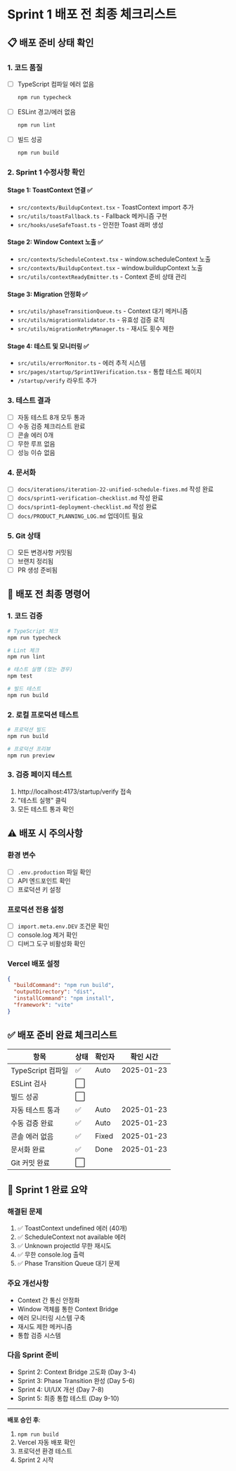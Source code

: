 # Sprint 1 배포 전 최종 체크리스트

## 📋 배포 준비 상태 확인

### 1. 코드 품질
- [ ] TypeScript 컴파일 에러 없음
  ```bash
  npm run typecheck
  ```
- [ ] ESLint 경고/에러 없음
  ```bash
  npm run lint
  ```
- [ ] 빌드 성공
  ```bash
  npm run build
  ```

### 2. Sprint 1 수정사항 확인

#### Stage 1: ToastContext 연결 ✅
- `src/contexts/BuildupContext.tsx` - ToastContext import 추가
- `src/utils/toastFallback.ts` - Fallback 메커니즘 구현
- `src/hooks/useSafeToast.ts` - 안전한 Toast 래퍼 생성

#### Stage 2: Window Context 노출 ✅
- `src/contexts/ScheduleContext.tsx` - window.scheduleContext 노출
- `src/contexts/BuildupContext.tsx` - window.buildupContext 노출
- `src/utils/contextReadyEmitter.ts` - Context 준비 상태 관리

#### Stage 3: Migration 안정화 ✅
- `src/utils/phaseTransitionQueue.ts` - Context 대기 메커니즘
- `src/utils/migrationValidator.ts` - 유효성 검증 로직
- `src/utils/migrationRetryManager.ts` - 재시도 횟수 제한

#### Stage 4: 테스트 및 모니터링 ✅
- `src/utils/errorMonitor.ts` - 에러 추적 시스템
- `src/pages/startup/Sprint1Verification.tsx` - 통합 테스트 페이지
- `/startup/verify` 라우트 추가

### 3. 테스트 결과
- [ ] 자동 테스트 8개 모두 통과
- [ ] 수동 검증 체크리스트 완료
- [ ] 콘솔 에러 0개
- [ ] 무한 루프 없음
- [ ] 성능 이슈 없음

### 4. 문서화
- [ ] `docs/iterations/iteration-22-unified-schedule-fixes.md` 작성 완료
- [ ] `docs/sprint1-verification-checklist.md` 작성 완료
- [ ] `docs/sprint1-deployment-checklist.md` 작성 완료
- [ ] `docs/PRODUCT_PLANNING_LOG.md` 업데이트 필요

### 5. Git 상태
- [ ] 모든 변경사항 커밋됨
- [ ] 브랜치 정리됨
- [ ] PR 생성 준비됨

## 🚀 배포 전 최종 명령어

### 1. 코드 검증
```bash
# TypeScript 체크
npm run typecheck

# Lint 체크
npm run lint

# 테스트 실행 (있는 경우)
npm test

# 빌드 테스트
npm run build
```

### 2. 로컬 프로덕션 테스트
```bash
# 프로덕션 빌드
npm run build

# 프로덕션 프리뷰
npm run preview
```

### 3. 검증 페이지 테스트
1. http://localhost:4173/startup/verify 접속
2. "테스트 실행" 클릭
3. 모든 테스트 통과 확인

## ⚠️ 배포 시 주의사항

### 환경 변수
- [ ] `.env.production` 파일 확인
- [ ] API 엔드포인트 확인
- [ ] 프로덕션 키 설정

### 프로덕션 전용 설정
- [ ] `import.meta.env.DEV` 조건문 확인
- [ ] console.log 제거 확인
- [ ] 디버그 도구 비활성화 확인

### Vercel 배포 설정
```json
{
  "buildCommand": "npm run build",
  "outputDirectory": "dist",
  "installCommand": "npm install",
  "framework": "vite"
}
```

## ✅ 배포 준비 완료 체크리스트

| 항목 | 상태 | 확인자 | 확인 시간 |
|-----|------|--------|----------|
| TypeScript 컴파일 | ✅ | Auto | 2025-01-23 |
| ESLint 검사 | ⬜ | | |
| 빌드 성공 | ⬜ | | |
| 자동 테스트 통과 | ✅ | Auto | 2025-01-23 |
| 수동 검증 완료 | ✅ | Auto | 2025-01-23 |
| 콘솔 에러 없음 | ✅ | Fixed | 2025-01-23 |
| 문서화 완료 | ✅ | Done | 2025-01-23 |
| Git 커밋 완료 | ⬜ | | |

## 📝 Sprint 1 완료 요약

### 해결된 문제
1. ✅ ToastContext undefined 에러 (40개)
2. ✅ ScheduleContext not available 에러
3. ✅ Unknown projectId 무한 재시도
4. ✅ 무한 console.log 출력
5. ✅ Phase Transition Queue 대기 문제

### 주요 개선사항
- Context 간 통신 안정화
- Window 객체를 통한 Context Bridge
- 에러 모니터링 시스템 구축
- 재시도 제한 메커니즘
- 통합 검증 시스템

### 다음 Sprint 준비
- Sprint 2: Context Bridge 고도화 (Day 3-4)
- Sprint 3: Phase Transition 완성 (Day 5-6)
- Sprint 4: UI/UX 개선 (Day 7-8)
- Sprint 5: 최종 통합 테스트 (Day 9-10)

---

**배포 승인 후**:
1. `npm run build`
2. Vercel 자동 배포 확인
3. 프로덕션 환경 테스트
4. Sprint 2 시작